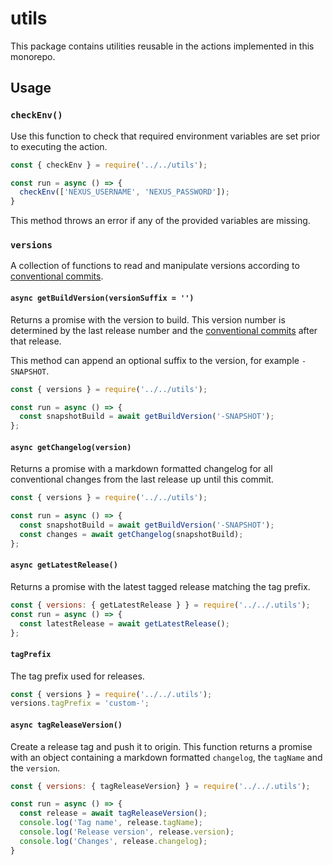 # utils

This package contains utilities reusable in the actions implemented in this monorepo.

## Usage

### `checkEnv()`

Use this function to check that required environment variables are set prior to executing the action.

```javascript
const { checkEnv } = require('../../utils');

const run = async () => {
  checkEnv(['NEXUS_USERNAME', 'NEXUS_PASSWORD']);
}
```
This method throws an error if any of the provided variables are missing.

### `versions`

A collection of functions to read and manipulate versions according to 
[conventional commits](https://conventionalcommits.org).

#### `async getBuildVersion(versionSuffix = '')`

Returns a promise with the version to build. This version number is determined by the last release number and the 
[conventional commits](https://conventionalcommits.org) after that release.

This method can append an optional suffix to the version, for example `-SNAPSHOT`.

```javascript
const { versions } = require('../../utils');

const run = async () => { 
  const snapshotBuild = await getBuildVersion('-SNAPSHOT');
};
```

#### `async getChangelog(version)`

Returns a promise with a markdown formatted changelog for all conventional changes from the last release up until this 
commit.

```javascript
const { versions } = require('../../utils');

const run = async () => { 
  const snapshotBuild = await getBuildVersion('-SNAPSHOT');
  const changes = await getChangelog(snapshotBuild);
};
```

#### `async getLatestRelease()`

Returns a promise with the latest tagged release matching the tag prefix.

```javascript
const { versions: { getLatestRelease } } = require('../../.utils');
const run = async () => {
  const latestRelease = await getLatestRelease();
};
```

#### `tagPrefix`

The tag prefix used for releases.

```javascript
const { versions } = require('../../.utils');
versions.tagPrefix = 'custom-';
```

#### `async tagReleaseVersion()` 

Create a release tag and push it to origin. This function returns a promise with an object containing a markdown 
formatted `changelog`, the `tagName` and the `version`. 

```javascript
const { versions: { tagReleaseVersion} } = require('../../.utils');

const run = async () => {
  const release = await tagReleaseVersion();
  console.log('Tag name', release.tagName);
  console.log('Release version', release.version);
  console.log('Changes', release.changelog);
}
```
